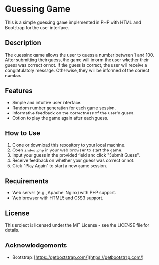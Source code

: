 # Guessing Game

This is a simple guessing game implemented in PHP with HTML and Bootstrap for the user interface.

## Description

The guessing game allows the user to guess a number between 1 and 100. After submitting their guess, the game will inform the user whether their guess was correct or not. If the guess is correct, the user will receive a congratulatory message. Otherwise, they will be informed of the correct number.

## Features

- Simple and intuitive user interface.
- Random number generation for each game session.
- Informative feedback on the correctness of the user's guess.
- Option to play the game again after each guess.

## How to Use

1. Clone or download this repository to your local machine.
2. Open `index.php` in your web browser to start the game.
3. Input your guess in the provided field and click "Submit Guess".
4. Receive feedback on whether your guess was correct or not.
5. Click "Play Again" to start a new game session.

## Requirements

- Web server (e.g., Apache, Nginx) with PHP support.
- Web browser with HTML5 and CSS3 support.

## License

This project is licensed under the MIT License - see the [LICENSE](LICENSE) file for details.

## Acknowledgements

- Bootstrap: [https://getbootstrap.com/](https://getbootstrap.com/)
